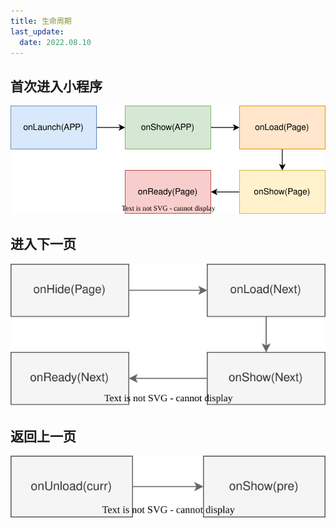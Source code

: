 ```yaml
---
title: 生命周期
last_update:
  date: 2022.08.10
---
```


## 首次进入小程序

![](./4.svg)

## 进入下一页

![](./2.svg)

## 返回上一页

![](./3.svg)